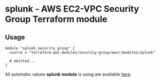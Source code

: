 # splunk - AWS EC2-VPC Security Group Terraform module

## Usage

```hcl
module "splunk_security_group" {
  source = "terraform-aws-modules/security-group/aws//modules/splunk"

  # omitted...
}
```

All automatic values **splunk module** is using are available [here](https://github.com/terraform-aws-modules/terraform-aws-security-group/blob/master/modules/splunk/auto_values.tf).
